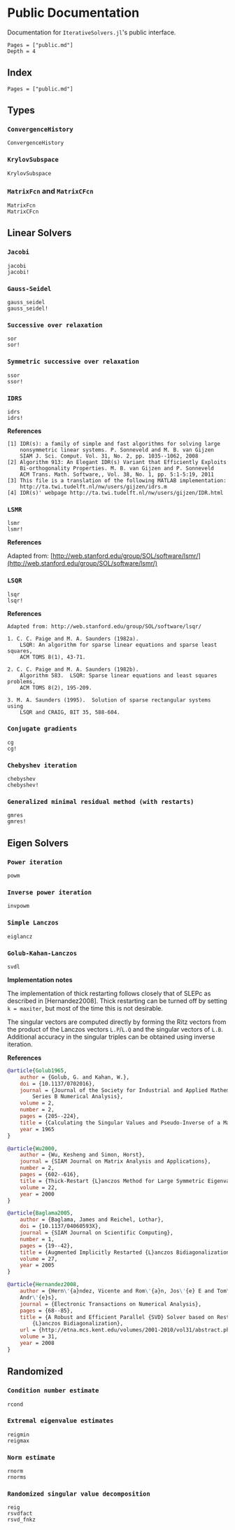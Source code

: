 # Public Documentation

Documentation for `IterativeSolvers.jl`'s public interface.

```@contents
Pages = ["public.md"]
Depth = 4
```

## Index

```@index
Pages = ["public.md"]
```

## Types

### `ConvergenceHistory`

```@docs
ConvergenceHistory
```

### `KrylovSubspace`

```@docs
KrylovSubspace
```

### `MatrixFcn` and `MatrixCFcn`

```@docs
MatrixFcn
MatrixCFcn
```

## Linear Solvers

### `Jacobi`

```@docs
jacobi
jacobi!
```

### `Gauss-Seidel`

```@docs
gauss_seidel
gauss_seidel!
```

### `Successive over relaxation`

```@docs
sor
sor!
```

### `Symmetric successive over relaxation`

```@docs
ssor
ssor!
```

### `IDRS`

```@docs
idrs
idrs!
```
**References**

```
[1] IDR(s): a family of simple and fast algorithms for solving large
    nonsymmetric linear systems. P. Sonneveld and M. B. van Gijzen
    SIAM J. Sci. Comput. Vol. 31, No. 2, pp. 1035--1062, 2008
[2] Algorithm 913: An Elegant IDR(s) Variant that Efficiently Exploits
    Bi-orthogonality Properties. M. B. van Gijzen and P. Sonneveld
    ACM Trans. Math. Software,, Vol. 38, No. 1, pp. 5:1-5:19, 2011
[3] This file is a translation of the following MATLAB implementation:
    http://ta.twi.tudelft.nl/nw/users/gijzen/idrs.m
[4] IDR(s)' webpage http://ta.twi.tudelft.nl/nw/users/gijzen/IDR.html
```

### `LSMR`

```@docs
lsmr
lsmr!
```

**References**

Adapted from: [http://web.stanford.edu/group/SOL/software/lsmr/](http://web.stanford.edu/group/SOL/software/lsmr/)

### `LSQR`

```@docs
lsqr
lsqr!
```

**References**

```
Adapted from: http://web.stanford.edu/group/SOL/software/lsqr/

1. C. C. Paige and M. A. Saunders (1982a).
    LSQR: An algorithm for sparse linear equations and sparse least squares,
    ACM TOMS 8(1), 43-71.

2. C. C. Paige and M. A. Saunders (1982b).
    Algorithm 583.  LSQR: Sparse linear equations and least squares problems,
    ACM TOMS 8(2), 195-209.

3. M. A. Saunders (1995).  Solution of sparse rectangular systems using
    LSQR and CRAIG, BIT 35, 588-604.
```


### `Conjugate gradients`

```@docs
cg
cg!
```

### `Chebyshev iteration`

```@docs
chebyshev
chebyshev!
```

### `Generalized minimal residual method (with restarts)`

```@docs
gmres
gmres!
```

## Eigen Solvers

### `Power iteration`

```@docs
powm
```

### `Inverse power iteration`

```@docs
invpowm
```

### `Simple Lanczos`

```@docs
eiglancz
```

### `Golub-Kahan-Lanczos`

```@docs
svdl
```

**Implementation notes**

The implementation of thick restarting follows closely that of SLEPc as
described in [Hernandez2008]. Thick restarting can be turned off by setting `k
= maxiter`, but most of the time this is not desirable.

The singular vectors are computed directly by forming the Ritz vectors from the
product of the Lanczos vectors `L.P`/`L.Q` and the singular vectors of `L.B`.
Additional accuracy in the singular triples can be obtained using inverse
iteration.

**References**

```bibtex
@article{Golub1965,
    author = {Golub, G. and Kahan, W.},
    doi = {10.1137/0702016},
    journal = {Journal of the Society for Industrial and Applied Mathematics
        Series B Numerical Analysis},
    volume = 2,
    number = 2,
    pages = {205--224},
    title = {Calculating the Singular Values and Pseudo-Inverse of a Matrix},
    year = 1965
}

@article{Wu2000,
    author = {Wu, Kesheng and Simon, Horst},
    journal = {SIAM Journal on Matrix Analysis and Applications},
    number = 2,
    pages = {602--616},
    title = {Thick-Restart {L}anczos Method for Large Symmetric Eigenvalue Problems},
    volume = 22,
    year = 2000
}

@article{Baglama2005,
    author = {Baglama, James and Reichel, Lothar},
    doi = {10.1137/04060593X},
    journal = {SIAM Journal on Scientific Computing},
    number = 1,
    pages = {19--42},
    title = {Augmented Implicitly Restarted {L}anczos Bidiagonalization Methods},
    volume = 27,
    year = 2005
}

@article{Hernandez2008,
    author = {Hern\'{a}ndez, Vicente and Rom\'{a}n, Jos\'{e} E and Tom\'{a}s,
    Andr\'{e}s},
    journal = {Electronic Transactions on Numerical Analysis},
    pages = {68--85},
    title = {A Robust and Efficient Parallel {SVD} Solver based on Restarted
        {L}anczos Bidiagonalization},
    url = {http://etna.mcs.kent.edu/volumes/2001-2010/vol31/abstract.php?vol=31\&pages=68-85},
    volume = 31,
    year = 2008
}
```


## Randomized

### `Condition number estimate`

```@docs
rcond
```

### `Extremal eigenvalue estimates`

```@docs
reigmin
reigmax
```

### `Norm estimate`

```@docs
rnorm
rnorms
```

### `Randomized singular value decomposition`

```@docs
reig
rsvdfact
rsvd_fnkz
```

